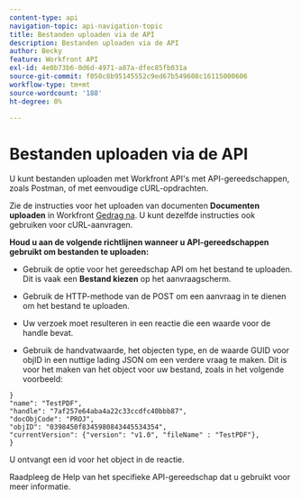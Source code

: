 ```yaml
---
content-type: api
navigation-topic: api-navigation-topic
title: Bestanden uploaden via de API
description: Bestanden uploaden via de API
author: Becky
feature: Workfront API
exl-id: 4e0b73b6-0d6d-4971-a87a-dfec85fb031a
source-git-commit: f050c8b95145552c9ed67b549608c16115000606
workflow-type: tm+mt
source-wordcount: '188'
ht-degree: 0%

---
```


# Bestanden uploaden via de API

U kunt bestanden uploaden met Workfront API&#39;s met API-gereedschappen, zoals Postman, of met eenvoudige cURL-opdrachten.

Zie de instructies voor het uploaden van documenten **Documenten uploaden** in Workfront [Gedrag na](https://one.workfront.com/s/document-item?bundleId=the-new-workfront-experience&amp;topicId=Content%2FWF_API%2FGeneral%2Fapi-basics.html). U kunt dezelfde instructies ook gebruiken voor cURL-aanvragen.

**Houd u aan de volgende richtlijnen wanneer u API-gereedschappen gebruikt om bestanden te uploaden:**

* Gebruik de optie voor het gereedschap API om het bestand te uploaden. Dit is vaak een **Bestand kiezen** op het aanvraagscherm.

* Gebruik de HTTP-methode van de POST om een aanvraag in te dienen om het bestand te uploaden.

* Uw verzoek moet resulteren in een reactie die een waarde voor de handle bevat.

* Gebruik de handvatwaarde, het objecten type, en de waarde GUID voor objID in een nuttige lading JSON om een verdere vraag te maken. Dit is voor het maken van het object voor uw bestand, zoals in het volgende voorbeeld:

```
}
"name": "TestPDF",
"handle": "7af257e64aba4a22c33ccdfc40bbb87",
"docObjCode": "PROJ",
"objID": "0398450f8345980843445534354",
"currentVersion": {"version": "v1.0", "fileName" : "TestPDF"},
}
```

U ontvangt een id voor het object in de reactie.

Raadpleeg de Help van het specifieke API-gereedschap dat u gebruikt voor meer informatie.
